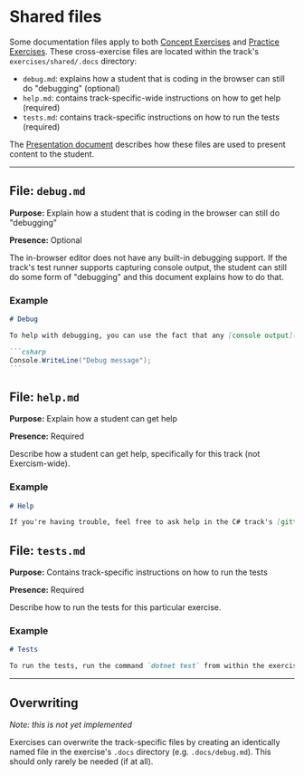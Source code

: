# Shared files

Some documentation files apply to both [Concept Exercises](./concept-exercises.md) and [Practice Exercises](./practice-exercises.md). These cross-exercise files are located within the track's `exercises/shared/.docs` directory:

- `debug.md`: explains how a student that is coding in the browser can still do "debugging" (optional)
- `help.md`: contains track-specific-wide instructions on how to get help (required)
- `tests.md`: contains track-specific instructions on how to run the tests (required)

The [Presentation document](./presentation.md) describes how these files are used to present content to the student.

---

## File: `debug.md`

**Purpose:** Explain how a student that is coding in the browser can still do "debugging"

**Presence:** Optional

The in-browser editor does not have any built-in debugging support. If the track's test runner supports capturing console output, the student can still do some form of "debugging" and this document explains how to do that.

### Example

````markdown
# Debug

To help with debugging, you can use the fact that any [console output](https://www.programiz.com/csharp-programming/basic-input-output) will be shown in the test results window. You can write to the console using:

```csharp
Console.WriteLine("Debug message");
```
````

## File: `help.md`

**Purpose:** Explain how a student can get help

**Presence:** Required

Describe how a student can get help, specifically for this track (not Exercism-wide).

### Example

```markdown
# Help

If you're having trouble, feel free to ask help in the C# track's [gitter channel](https://gitter.im/exercism/csharp).
```

## File: `tests.md`

**Purpose:** Contains track-specific instructions on how to run the tests

**Presence:** Required

Describe how to run the tests for this particular exercise.

### Example

```markdown
# Tests

To run the tests, run the command `dotnet test` from within the exercise directory.
```

---

## Overwriting

_Note: this is not yet implemented_

Exercises can overwrite the track-specific files by creating an identically named file in the exercise's `.docs` directory (e.g. `.docs/debug.md`). This should only rarely be needed (if at all).
